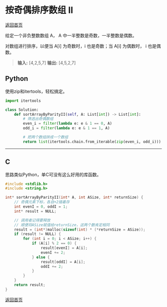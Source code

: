 # 按奇偶排序数组 II
[返回首页](../README.md)

给定一个非负整数数组 A， A 中一半整数是奇数，一半整数是偶数。

对数组进行排序，以便当 A[i] 为奇数时，i 也是奇数；当 A[i] 为偶数时， i 也是偶数。

> **输入:** [4,2,5,7]
> **输出:** [4,5,2,7]

## Python
使用zip和itertools，轻松搞定。
```python
import itertools

class Solution:
    def sortArrayByParityII(self, A: List[int]) -> List[int]:
        # 筛选出奇偶数组
        even_i = filter(lambda e: e & 1 == 0, A)
        odd_i = filter(lambda e: e & 1 == 1, A)

        # 把两个数组拼成一个数组
        return list(itertools.chain.from_iterable(zip(even_i, odd_i)))
```
---

## C
思路类似Python，单C可没有这么好用的库函数。
```c
#include <stdlib.h>
#include <string.h>

int* sortArrayByParityII(int* A, int ASize, int* returnSize) {
    // 奇偶元素下标，各自+2插着存
    int evenI = 0, oddI = 1;
    int* result = NULL;

    // 调用者记得要释放
    // 顺便将ASize赋值给returnSize，这两个数肯定相同
    result = (int*)malloc(sizeof(int) * (*returnSize = ASize));
    if (result != NULL) {
        for (int i = 0; i < ASize; i++) {
            if (A[i] % 2 == 0) {
                result[evenI] = A[i];
                evenI += 2;
            } else {
                result[oddI] = A[i];
                oddI += 2;
            }
        }
    }
    return result;
}
```
[返回首页](../README.md)